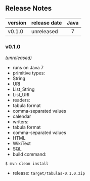 
## Release Notes

| version | release date | Java |
|:--------|:-------------|:----:|
| v0.1.0  | unreleased   | 7    |



### v0.1.0
*(unreleased)*
* runs on Java 7
* primitive types:
 * String
 * URI
 * List_String
 * List_URI
* readers:
 * tabula format
 * comma-separated values
 * calendar
* writers:
 * tabula format
 * comma-separated values
 * HTML
 * WikiText
 * SQL
* build command:
```
$ mvn clean install
```
* release: `target/tabulas-0.1.0.zip`



